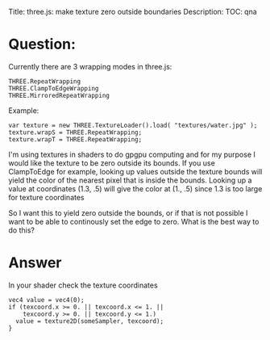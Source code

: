 Title: three.js: make texture zero outside boundaries
Description:
TOC: qna

# Question:

Currently there are 3 wrapping modes in three.js:

    THREE.RepeatWrapping
    THREE.ClampToEdgeWrapping
    THREE.MirroredRepeatWrapping

Example:

    var texture = new THREE.TextureLoader().load( "textures/water.jpg" );
    texture.wrapS = THREE.RepeatWrapping;
    texture.wrapT = THREE.RepeatWrapping;

I'm using textures in shaders to do gpgpu computing and for my purpose I would like the texture to be zero outside its bounds. If you use ClampToEdge for example, looking up values outside the texture bounds will yield the color of the nearest pixel that is inside the bounds. Looking up a value at coordinates (1.3, .5) will give the color at (1., .5) since 1.3 is too large for texture coordinates

So I want this to yield zero outside the bounds, or if that is not possible I want to be able to continously set the edge to zero. What is the best way to do this?

# Answer

In your shader check the texture coordinates

    vec4 value = vec4(0);
    if (texcoord.x >= 0. || texcoord.x <= 1. ||     
        texcoord.y >= 0. || texcoord.y <= 1.) 
      value = texture2D(someSampler, texcoord);
    }



 
